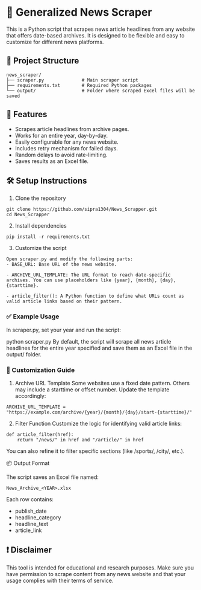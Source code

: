 # 📰 Generalized News Scraper

This is a Python script that scrapes news article headlines from any website that offers date-based archives. It is designed to be flexible and easy to customize for different news platforms.

## 📂 Project Structure

```plaintext
news_scraper/
├── scraper.py              # Main scraper script
├── requirements.txt        # Required Python packages
└── output/                 # Folder where scraped Excel files will be saved
```

## 🔧 Features

- Scrapes article headlines from archive pages.
- Works for an entire year, day-by-day.
- Easily configurable for any news website.
- Includes retry mechanism for failed days.
- Random delays to avoid rate-limiting.
- Saves results as an Excel file.

## 🛠️ Setup Instructions

1. Clone the repository
```plaintext
git clone https://github.com/sipra1304/News_Scrapper.git
cd News_Scrapper
```
2. Install dependencies
```plaintext
pip install -r requirements.txt
```
3. Customize the script
```plaintext
Open scraper.py and modify the following parts:
- BASE_URL: Base URL of the news website.

- ARCHIVE_URL_TEMPLATE: The URL format to reach date-specific archives. You can use placeholders like {year}, {month}, {day}, {starttime}.

- article_filter(): A Python function to define what URLs count as valid article links based on their pattern.
```
### ✅ Example Usage

In scraper.py, set your year and run the script:

python scraper.py
By default, the script will scrape all news article headlines for the entire year specified and save them as an Excel file in the output/ folder.

### 🧩 Customization Guide

1. Archive URL Template
Some websites use a fixed date pattern. Others may include a starttime or offset number. Update the template accordingly:
```plaintext
ARCHIVE_URL_TEMPLATE = "https://example.com/archive/{year}/{month}/{day}/start-{starttime}/"
```
2. Filter Function
Customize the logic for identifying valid article links:

```plaintext
def article_filter(href):
    return "/news/" in href and "/article/" in href
```
You can also refine it to filter specific sections (like /sports/, /city/, etc.).

📦 Output Format

The script saves an Excel file named:
```plaintext
News_Archive_<YEAR>.xlsx
```
Each row contains:

- publish_date
- headline_category
- headline_text
- article_link

## ❗ Disclaimer

This tool is intended for educational and research purposes. Make sure you have permission to scrape content from any news website and that your usage complies with their terms of service.

